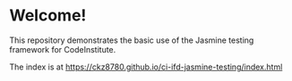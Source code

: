 # Welcome! 

This repository demonstrates the basic use of the Jasmine testing framework for CodeInstitute.

The index is at https://ckz8780.github.io/ci-ifd-jasmine-testing/index.html